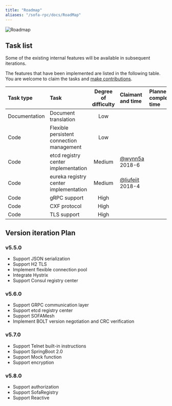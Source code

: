 ```yaml
---
title: "Roadmap"
aliases: "/sofa-rpc/docs/RoadMap"
---
```


![Roadmap](roadmap.png)

## Task list

Some of the existing internal features will be available in subsequent iterations.

The features that have been implemented are listed in the following table. You are welcome to claim the tasks and [make contributions](https://github.com/sofastack/sofa-rpc/wiki/Contributing).

|Task type |Task |Degree of difficulty|Claimant and time|Planned completion time|Progress|Related issues|
|:----|:-----------|:-----:|:--------|:--------|:----|:--------|
| Documentation | Document translation | Low | | | | |
| Code | Flexible persistent connection management | Low | | | | [#56](https://github.com/sofastack/sofa-rpc/issues/56) |
| Code | etcd registry center implementation | Medium | [@wynn5a](https://github.com/wynn5a)<br>2018-6 | | | [#153](https://github.com/sofastack/sofa-rpc/issues/153) |
| Code | eureka registry center implementation | Medium| [@liufeiit](https://github.com/liufeiit)<br>2018-4 | | | [#52](https://github.com/sofastack/sofa-rpc/issues/52) |
| Code | gRPC support | High | | | | [#57](https://github.com/sofastack/sofa-rpc/issues/57) |
| Code | CXF protocol | High | | | | [#58](https://github.com/sofastack/sofa-rpc/issues/58) |
| Code | TLS support | High | | | | |

## Version iteration Plan

### v5.5.0

- Support JSON serialization
- Support H2 TLS
- Implement flexible connection pool
- Integrate Hystrix
- Support Consul registry center

### v5.6.0

- Support GRPC communication layer
- Support etcd registry center
- Support SOFAMesh
- Implement BOLT version negotiation and CRC verification

### v5.7.0

- Support Telnet built-in instructions
- Support SpringBoot 2.0
- Support Mock function
- Support encryption

### v5.8.0

- Support authorization
- Support SofaRegistry
- Support Reactive
